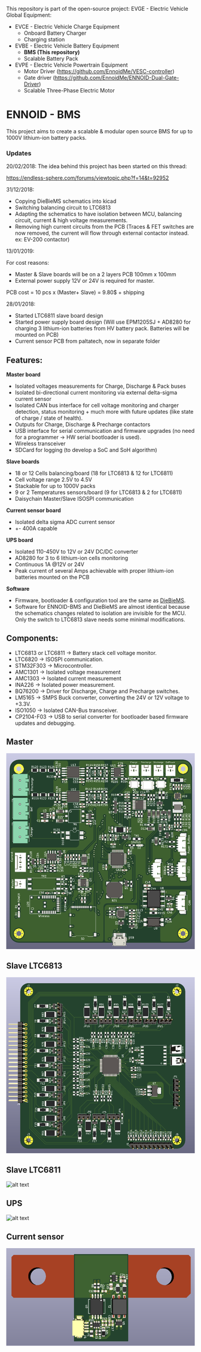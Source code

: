 This repository is part of the open-source project: EVGE - Electric Vehicle Global Equipment:

- EVCE - Electric Vehicle Charge Equipment
  - Onboard Battery Charger
  - Charging station
- EVBE - Electric Vehicle Battery Equipment 
  - **BMS (This repository)**
  - Scalable Battery Pack
- EVPE - Electric Vehicle Powertrain Equipment
  - Motor Driver (https://github.com/EnnoidMe/VESC-controller)
  - Gate driver (https://github.com/EnnoidMe/ENNOID-Dual-Gate-Driver)
  - Scalable Three-Phase Electric Motor

# ENNOID - BMS

This project aims to create a scalable & modular open source BMS for up to 1000V lithium-ion battery packs.

### Updates 

20/02/2018:
The idea behind this project has been started on this thread:

https://endless-sphere.com/forums/viewtopic.php?f=14&t=92952

31/12/2018:
- Copying DieBieMS schematics into kicad
- Switching balancing circuit to LTC6813 
- Adapting the schematics to have isolation between MCU, balancing circuit, current & high voltage measurements.
- Removing high current circuits from the PCB (Traces & FET switches are now removed, the current will flow through external contactor instead. ex: EV-200 contactor)

13/01/2019:

For cost reasons:
- Master & Slave boards will be on a 2 layers PCB 100mm x 100mm
- External power supply 12V or 24V is required for master. 

PCB cost = 10 pcs x (Master+ Slave) = 9.80$ + shipping 

28/01/2018:
- Started LTC6811 slave board design
- Started power supply board design (Will use EPM1205SJ + AD8280 for charging 3 lithium-ion batteries from HV battery pack. Batteries will be mounted on PCB)
- Current sensor PCB from paltatech, now in separate folder

## Features:

**Master board**
- Isolated voltages measurements for Charge, Discharge & Pack buses
- Isolated bi-directional current monitoring via external delta-sigma current sensor
- Isolated CAN bus interface for cell voltage monitoring and charger detection, status monitoring + much more with future updates (like state of charge / state of health).
- Outputs for Charge, Discharge & Precharge contactors
- USB interface for serial communication and firmware upgrades (no need for a programmer -> HW serial bootloader is used).
- Wireless transceiver
- SDCard for logging (to develop a SoC and SoH algorithm)

**Slave boards**
- 18 or 12 Cells balancing/board  (18 for LTC6813 & 12 for LTC6811)
- Cell voltage range 2.5V to 4.5V
- Stackable for up to 1000V packs 
- 9 or 2 Temperatures sensors/board (9 for LTC6813 & 2 for LTC6811)
- Daisychain Master/Slave ISOSPI communication 

**Current sensor board**
- Isolated delta sigma ADC current sensor
- +- 400A capable

**UPS board**
- Isolated 110-450V to 12V or 24V DC/DC converter
- AD8280 for 3 to 6 lithium-ion cells monitoring
- Continuous 1A @12V or 24V
- Peak current of several Amps achievable with proper lithium-ion batteries mounted on the PCB

**Software**

- Firmware, bootloader & configuration tool are the same as [DieBieMS](https://github.com/DieBieEngineering). 
- Software for ENNOID-BMS and DieBieMS are almost identical because the schematics changes related to isolation are invisible for the MCU. Only the switch to LTC6813 slave needs some minimal modifications.

## Components:

- LTC6813 or LTC6811	-> Battery stack cell voltage monitor.
- LTC6820	-> ISOSPI communication.
- STM32F303	-> Microcontroller.
- AMC1301	-> Isolated voltage measurement
- AMC1303	-> Isolated current measurement
- INA226	-> Isolated power measurement.
- BQ76200	-> Driver for Discharge, Charge and Precharge switches.
- LM5165	-> SMPS Buck converter, converting the 24V or 12V voltage to +3.3V.
- ISO1050	-> Isolated CAN-Bus transceiver.
- CP2104-F03	-> USB to serial converter for bootloader based firmware updates and debugging.


## Master

![alt text](Master/PIC/MasterPCB.png)

## Slave LTC6813

![alt text](Slaves/LTC6813/PIC/SlavePCB.png)

## Slave LTC6811

![alt text](Slaves/LTC6811/PIC/SlavePCB.png)

## UPS

![alt text](UPS/PIC/UPS.png)

## Current sensor

![alt text](Current_Sensor/PIC/Current_Sensor.png)



